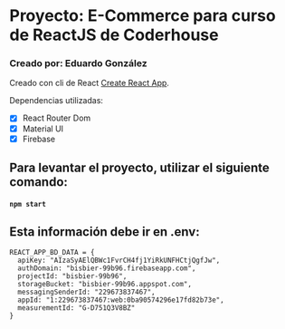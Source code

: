 # Proyecto: E-Commerce para curso de ReactJS de Coderhouse
### Creado por: Eduardo González

Creado con cli de React [Create React App](https://github.com/facebook/create-react-app).

Dependencias utilizadas: 

- [x] React Router Dom
- [x] Material UI
- [x] Firebase

## Para levantar el proyecto, utilizar el siguiente comando:

#### `npm start`

## Esta información debe ir en .env:
```
REACT_APP_BD_DATA = {
  apiKey: "AIzaSyAElQBWc1FvrCH4fj1YiRkUNFHCtjQgfJw",
  authDomain: "bisbier-99b96.firebaseapp.com",
  projectId: "bisbier-99b96",
  storageBucket: "bisbier-99b96.appspot.com",
  messagingSenderId: "229673837467",
  appId: "1:229673837467:web:0ba90574296e17fd82b73e",
  measurementId: "G-D751Q3V8BZ"
}
```